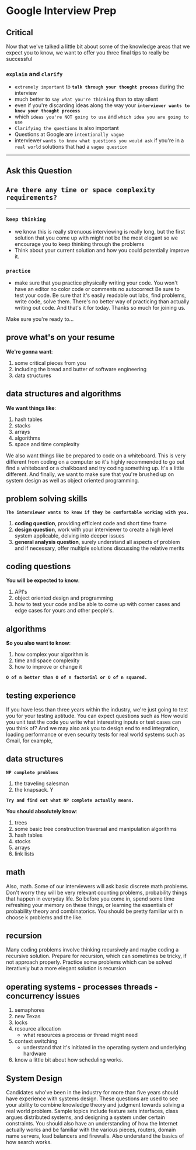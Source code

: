 # Google Interview Prep

## Critical

Now that we've talked a little bit about some of the knowledge areas that we expect you to know, we want to offer you three final tips to really be successful

### `explain` and `clarify`

- `extremely important` to **`talk through your thought process`** during the interview
- much better to `say what you're thinking` than to stay silent
- even if you're discarding ideas along the way your **`interviewer wants to know your thought process`**
- which `ideas you're NOT going to use` and `which idea you are going to use`
- `Clarifying the questions` is also important
- Questions at Google are `intentionally vague`
- interviewer `wants to know what questions you would ask` if you're in a `real world` solutions that had a `vague question`

---

## Ask this Question

## **`Are there any time or space complexity requirements?`**

---

### `keep thinking`

- we know this is really strenuous interviewing is really long, but the first solution that you come up with might not be the most elegant so we encourage you to keep thinking through the problems
- Think about your current solution and how you could potentially improve it.

### `practice`

- make sure that you practice physically writing your code. You won't have an editor no color code or comments no autocorrect Be sure to test your code. Be sure that it's easily readable out labs, find problems, write code, solve them. There's no better way of practicing than actually writing out code. And that's it for today. Thanks so much for joining us.

Make sure you're ready to...

## prove what's on your resume

**We're gonna want**:

1. some critical pieces from you
1. including the bread and butter of software engineering
1. data structures

## data structures and algorithms

**We want things like**:

1. hash tables
1. stacks
1. arrays
1. algorithms
1. space and time complexity

We also want things like be prepared to code on a whiteboard. This is very different from coding on a computer so it's highly recommended to go out find a whiteboard or a chalkboard and try coding something up. It's a little different. And finally, we want to make sure that you're brushed up on system design as well as object oriented programming.

## problem solving skills

**`The interviewer wants to know if they be comfortable working with you.`**

1. **coding question**, providing efficient code and short time frame
1. **design question**, work with your interviewer to create a high level system applicable, delving into deeper issues
1. **general analysis question**, surely understand all aspects of problem and if necessary, offer multiple solutions discussing the relative merits

## coding questions

**You will be expected to know**:

1. API's
1. object oriented design and programming
1. how to test your code and be able to come up with corner cases and edge cases for yours and other people's.

## algorithms

**So you also want to know**:

1. how complex your algorithm is
1. time and space complexity
1. how to improve or change it

**`O of n better than O of n factorial or O of n squared.`**

## testing experience

If you have less than three years within the industry, we're just going to test you for your testing aptitude. You can expect questions such as How would you unit test the code you write what interesting inputs or test cases can you think of? And we may also ask you to design end to end integration, loading performance or even security tests for real world systems such as Gmail, for example,

## data structures

**`NP complete problems`**

1. the traveling salesman
1. the knapsack. Y

**`Try and find out what NP complete actually means.`**

**You should absolutely know**:

1. trees
1. some basic tree construction traversal and manipulation algorithms
1. hash tables
1. stocks
1. arrays
1. link lists

## math

Also, math. Some of our interviewers will ask basic discrete math problems. Don't worry they will be very relevant counting problems, probability things that happen in everyday life. So before you come in, spend some time refreshing your memory on these things, or learning the essentials of probability theory and combinatorics. You should be pretty familiar with n choose k problems and the like.

## recursion

Many coding problems involve thinking recursively and maybe coding a recursive solution. Prepare for recursion, which can sometimes be tricky, if not approach properly. Practice some problems which can be solved iteratively but a more elegant solution is recursion

## operating systems - processes threads - concurrency issues

1. semaphores
1. new Texas
1. locks
1. resource allocation
    - what resources a process or thread might need
1. context switching
    - understand that it's initiated in the operating system and underlying hardware
1. know a little bit about how scheduling works.

## System Design

Candidates who've been in the industry for more than five years should have experience with systems design. These questions are used to see your ability to combine knowledge theory and judgment towards solving a real world problem. Sample topics include feature sets interfaces, class argues distributed systems, and designing a system under certain constraints. You should also have an understanding of how the Internet actually works and be familiar with the various pieces, routers, domain name servers, load balancers and firewalls. Also understand the basics of how search works.
